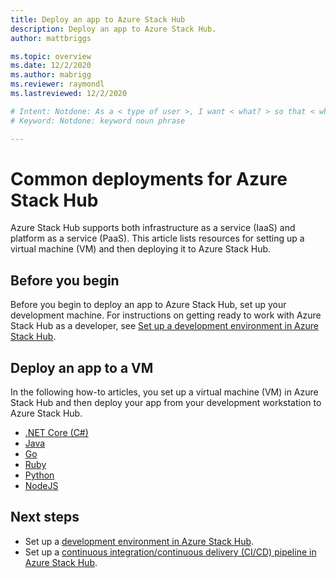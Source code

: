 ```yaml
---
title: Deploy an app to Azure Stack Hub 
description: Deploy an app to Azure Stack Hub.
author: mattbriggs

ms.topic: overview
ms.date: 12/2/2020
ms.author: mabrigg
ms.reviewer: raymondl
ms.lastreviewed: 12/2/2020

# Intent: Notdone: As a < type of user >, I want < what? > so that < why? >
# Keyword: Notdone: keyword noun phrase

---
```



# Common deployments for Azure Stack Hub

Azure Stack Hub supports both infrastructure as a service (IaaS) and platform as a service (PaaS). This article lists resources for setting up a virtual machine (VM) and then deploying it to Azure Stack Hub.

## Before you begin

Before you begin to deploy an app to Azure Stack Hub, set up your development machine. For instructions on getting ready to work with Azure Stack Hub as a developer, see [Set up a development environment in Azure Stack Hub](azure-stack-dev-start.md).

## Deploy an app to a VM

In the following how-to articles, you set up a virtual machine (VM) in Azure Stack Hub and then deploy your app from your development workstation to Azure Stack Hub.

- [.NET Core (C#)](azure-stack-dev-start-howto-vm-dotnet.md)
- [Java](azure-stack-dev-start-howto-vm-java.md)
- [Go](azure-stack-dev-start-howto-vm-go.md)
- [Ruby](azure-stack-dev-start-howto-vm-ruby.md)
- [Python](azure-stack-dev-start-howto-vm-python.md)
- [NodeJS](azure-stack-dev-start-howto-vm-nodejs.md)

## Next steps

- Set up a [development environment in Azure Stack Hub](azure-stack-dev-start.md).
- Set up a [continuous integration/continuous delivery (CI/CD) pipeline in Azure Stack Hub](https://github.com/Azure-Samples/azure-intelligent-edge-patterns/tree/master/hybrid-devops).
